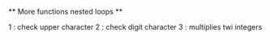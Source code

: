 ** More functions nested loops **

1 : check upper character
2 : check digit character
3 : multiplies twi integers
